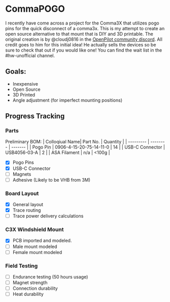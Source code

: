 # CommaPOGO
I recently have come across a project for the Comma3X that utilizes pogo pins for the quick disconnect of a comma3x. This is my attempt to create an open source alternative to that mount that is DIY and 3D printable. The original creation is by @cloudj0816 in the [OpenPilot community discord](https://discord.com/invite/avCJxEX). All credit goes to him for this initial idea! He actually sells the devices so be sure to check that out if you would like one! You can find the wait list in the #hw-unofficial channel. 

## Goals:
- Inexpensive
- Open Source
- 3D Printed
- Angle adjustment (for imperfect mounting positions)

## Progress Tracking
### Parts
Preliminary BOM: 
| Colloqiual Name| Part No.    | Quantity | 
| --------- | -------- | ------- | 
| Pogo Pin  | 0906-4-15-20-75-14-11-0  | 14 |
| USB-C Connector | USB4056-03-A | 2 |
| ASA Filament | n/a | <100g |

- [x] Pogo Pins
- [x] USB-C Connector
- [ ] Magnets
- [ ] Adhesive (Likely to be VHB from 3M)

### Board Layout
- [x] General layout
- [x] Trace routing
- [ ] Trace power delivery calculations

### C3X Windshield Mount
- [x] PCB imported and modeled.
- [ ] Male mount modeled
- [ ] Female mount modeled

### Field Testing
- [ ] Endurance testing (50 hours usage)
- [ ] Magnet strength
- [ ] Connection durability 
- [ ] Heat durability 
